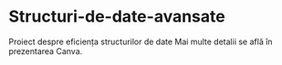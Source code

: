 # Structuri-de-date-avansate
Proiect despre eficiența structurilor de date
Mai multe detalii se află în prezentarea Canva.
